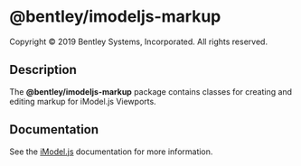 # @bentley/imodeljs-markup

Copyright © 2019 Bentley Systems, Incorporated. All rights reserved.

## Description

The __@bentley/imodeljs-markup__ package contains classes for creating and editing markup for iModel.js Viewports.

## Documentation

See the [iModel.js](https://www.imodeljs.org) documentation for more information.
